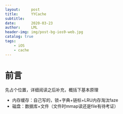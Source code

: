 ```yaml
---
layout:     post
title:      YYCache
subtitle:   
date:       2020-03-23
author:     LML
header-img: img/post-bg-ios9-web.jpg
catalog: true
tags:
    - iOS
    - cache
---
```


# 前言
先占个位置，详细阅读之后补充，概括下基本原理  

- 内存缓存：自己写的，锁+字典+链标+LRU内存淘汰faze
- 磁盘：数据库+文件（文件时mmap读还是file有待考证）
